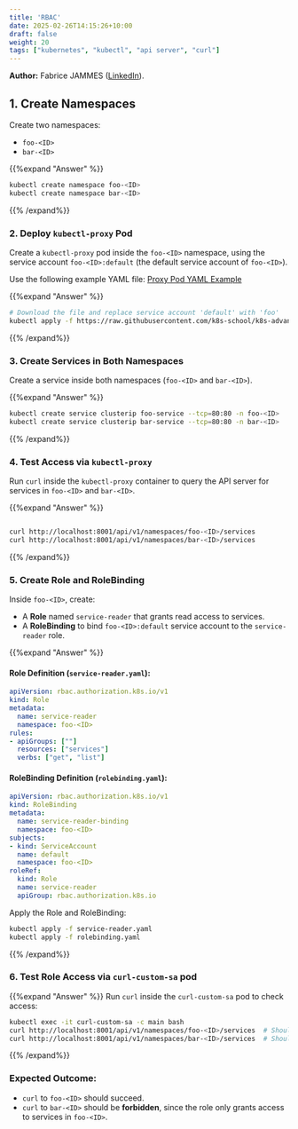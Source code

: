 ```yaml
---
title: 'RBAC'
date: 2025-02-26T14:15:26+10:00
draft: false
weight: 20
tags: ["kubernetes", "kubectl", "api server", "curl"]
---
```


**Author:** Fabrice JAMMES ([LinkedIn](https://www.linkedin.com/in/fabrice-jammes-5b29b042/)).

## 1. Create Namespaces
Create two namespaces:
- `foo-<ID>`
- `bar-<ID>`

{{%expand "Answer" %}}
```sh
kubectl create namespace foo-<ID>
kubectl create namespace bar-<ID>
```
{{% /expand%}}

### 2. Deploy `kubectl-proxy` Pod

Create a `kubectl-proxy` pod inside the `foo-<ID>` namespace, using the service account `foo-<ID>:default` (the default service account of `foo-<ID>`).

Use the following example YAML file:
[Proxy Pod YAML Example](https://raw.githubusercontent.com/k8s-school/k8s-advanced/master/labs/2_authorization/kubectl-proxy.yaml)

{{%expand "Answer" %}}
```sh
# Download the file and replace service account 'default' with 'foo'
kubectl apply -f https://raw.githubusercontent.com/k8s-school/k8s-advanced/master/labs/2_authorization/kubectl-proxy.yaml -n foo-<ID>
```
{{% /expand%}}

### 3. Create Services in Both Namespaces
Create a service inside both namespaces (`foo-<ID>` and `bar-<ID>`).

{{%expand "Answer" %}}
```sh
kubectl create service clusterip foo-service --tcp=80:80 -n foo-<ID>
kubectl create service clusterip bar-service --tcp=80:80 -n bar-<ID>
```
{{% /expand%}}

### 4. Test Access via `kubectl-proxy`

Run `curl` inside the `kubectl-proxy` container to query the API server for services in `foo-<ID>` and `bar-<ID>`.

{{%expand "Answer" %}}
```sh

curl http://localhost:8001/api/v1/namespaces/foo-<ID>/services
curl http://localhost:8001/api/v1/namespaces/bar-<ID>/services
```
{{% /expand%}}

### 5. Create Role and RoleBinding

Inside `foo-<ID>`, create:
- A **Role** named `service-reader` that grants read access to services.
- A **RoleBinding** to bind `foo-<ID>:default` service account to the `service-reader` role.

{{%expand "Answer" %}}
#### Role Definition (`service-reader.yaml`):
```yaml
apiVersion: rbac.authorization.k8s.io/v1
kind: Role
metadata:
  name: service-reader
  namespace: foo-<ID>
rules:
- apiGroups: [""]
  resources: ["services"]
  verbs: ["get", "list"]
```

#### RoleBinding Definition (`rolebinding.yaml`):
```yaml
apiVersion: rbac.authorization.k8s.io/v1
kind: RoleBinding
metadata:
  name: service-reader-binding
  namespace: foo-<ID>
subjects:
- kind: ServiceAccount
  name: default
  namespace: foo-<ID>
roleRef:
  kind: Role
  name: service-reader
  apiGroup: rbac.authorization.k8s.io
```

Apply the Role and RoleBinding:

```sh
kubectl apply -f service-reader.yaml
kubectl apply -f rolebinding.yaml
```
{{% /expand%}}

### 6. Test Role Access via  `curl-custom-sa` pod

{{%expand "Answer" %}}
Run `curl` inside the `curl-custom-sa` pod to check access:

```sh
kubectl exec -it curl-custom-sa -c main bash
curl http://localhost:8001/api/v1/namespaces/foo-<ID>/services  # Should work
curl http://localhost:8001/api/v1/namespaces/bar-<ID>/services  # Should be forbidden
```
{{% /expand%}}

### Expected Outcome:
- `curl` to `foo-<ID>` should succeed.
- `curl` to `bar-<ID>` should be **forbidden**, since the role only grants access to services in `foo-<ID>`.
